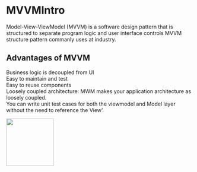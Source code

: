 # MVVMIntro
Model-View-ViewModel (MVVM) is a software design pattern that is structured to separate program logic and user interface controls
MVVM structure pattern commanly uses at industry.  


## Advantages of MVVM

Business logic is decoupled from Ul </br>
Easy to maintain and test </br>
Easy to reuse components </br>
Loosely coupled architecture: MWM makes your application architecture as loosely coupled. </br>
You can write unit test cases for both the viewmodel and Model layer without the need to reference the View’. </br>

<img src="https://user-images.githubusercontent.com/62885850/152217971-c738d321-6c70-4e4a-8e76-3790bfcd6262.png" width="128"/>

